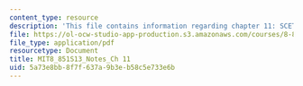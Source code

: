 ```yaml
---
content_type: resource
description: 'This file contains information regarding chapter 11: SCETII applications.'
file: https://ol-ocw-studio-app-production.s3.amazonaws.com/courses/8-851-effective-field-theory-spring-2013/5a73e8bb8f7f637a9b3eb58c5e733e6b_MIT8_851S13_SCETIIApplicat.pdf
file_type: application/pdf
resourcetype: Document
title: MIT8_851S13_Notes_Ch 11
uid: 5a73e8bb-8f7f-637a-9b3e-b58c5e733e6b
---
```

